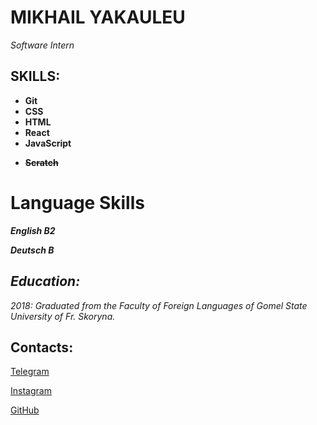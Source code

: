 # MIKHAIL YAKAULEU

_Software Intern_

## SKILLS:

- **Git**
- **CSS**
- **HTML**
- **React**
- **JavaScript**

* **~~Scratch~~**

# Language Skills

**_English В2_**

**_Deutsch B_**

## _Education:_

_2018: Graduated from the Faculty of Foreign Languages of Gomel State University of Fr. Skoryna._

## Contacts:

[Telegram](https://t.me/cyclnt)

[Instagram](https://instagram.com/cyclnt)

[GitHub](https://github.com/cyclnt)
